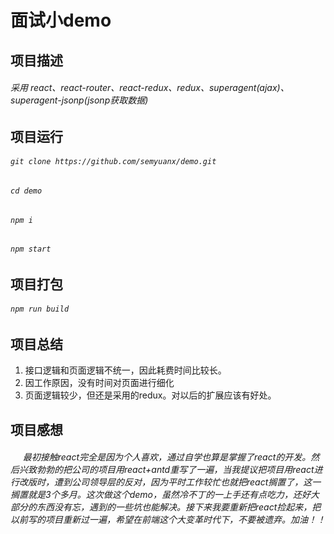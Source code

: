 # 面试小demo
## 
## 项目描述
###### 采用 react、react-router、react-redux、redux、superagent(ajax)、superagent-jsonp(jsonp获取数据)
## 
## 项目运行
###### `git clone https://github.com/semyuanx/demo.git`
###### `cd demo`
###### `npm i`
###### `npm start`
## 
## 项目打包
###### `npm run build`
## 
## 项目总结
1. 接口逻辑和页面逻辑不统一，因此耗费时间比较长。
2. 因工作原因，没有时间对页面进行细化
3. 页面逻辑较少，但还是采用的redux。对以后的扩展应该有好处。
##
## 项目感想
######   &nbsp;&nbsp;&nbsp;最初接触react完全是因为个人喜欢，通过自学也算是掌握了react的开发。然后兴致勃勃的把公司的项目用react+antd重写了一遍，当我提议把项目用react进行改版时，遭到公司领导层的反对，因为平时工作较忙也就把react搁置了，这一搁置就是3个多月。这次做这个demo，虽然冷不丁的一上手还有点吃力，还好大部分的东西没有忘，遇到的一些坑也能解决。接下来我要重新把react捡起来，把以前写的项目重新过一遍，希望在前端这个大变革时代下，不要被遗弃。加油！！
